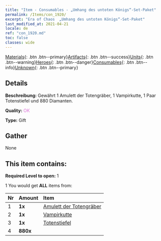 ```yaml
---
title: "Item - Consumables - „Umhang des untoten Königs“-Set-Paket"
permalink: /Items/con_1920/
excerpt: "Era of Chaos  „Umhang des untoten Königs“-Set-Paket"
last_modified_at: 2021-04-21
locale: de
ref: "con_1920.md"
toc: false
classes: wide
---
```

 [Materials](/de/Items/){: .btn .btn--primary}[Artifacts](/de/Items/Artifacts/){: .btn .btn--success}[Units](/de/Items/Units/){: .btn .btn--warning}[Heroes](/de/Items/Heroes/){: .btn .btn--danger}[Consumables](/de/Items/Consumables/){: .btn .btn--info}[Unknown](/de/Items/Unknown/){: .btn .btn--primary}

## Details
 **Beschreibung:** Gewährt 1 Amulett der Totengräber, 1 Vampirkutte, 1 Paar Totenstiefel und 880 Diamanten.

 **Quality:** <span style="color: #DA70D6">OK</span>

 **Type:** Gift

## Gather

  None

## This item contains:

 **Required Level to open:** 1

 1 You would get **ALL** items  from:

  | Nr | Amount |     Item    |
  |:---|:-------|:------------|
  | 1 |  **1x** | [Amulett der Totengräber](/de/Items/art_129/) |  | 
  | 2 |  **1x** | [Vampirkutte](/de/Items/art_130/) |  | 
  | 3 |  **1x** | [Totenstiefel](/de/Items/art_131/) |  | 
  | 4 |  **880x** | <i class="fas fa-gem"/> |  | 
